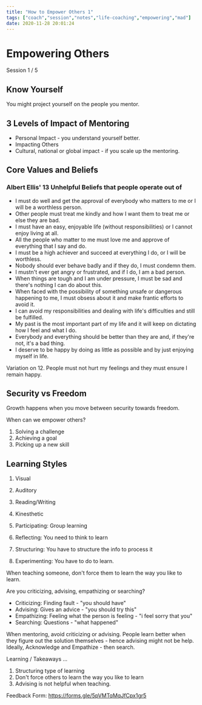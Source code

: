```yaml
---
title: "How to Empower Others 1"
tags: ["coach","session","notes","life-coaching","empowering","mad"]
date: 2020-11-28 20:01:24
---
```


# Empowering Others

Session 1 / 5

## Know Yourself
You might project yourself on the people you mentor. 

## 3 Levels of Impact of Mentoring
- Personal Impact - you understand yourself better.
- Impacting Others
- Cultural, national or global impact - if you scale up the mentoring.

## Core Values and Beliefs

### Albert Ellis' 13 Unhelpful Beliefs that people operate out of
- I must do well and get the approval of everybody who matters to me or I will be a worthless person.
- Other people must treat me kindly and how I want them to treat me or else they are bad.
- I must have an easy, enjoyable life (without responsibilities) or I cannot enjoy living at all.
- All the people who matter to me must love me and approve of everything that I say and do.
- I must be a high achiever and succeed at everything I do, or I will be worthless.
- Nobody should ever behave badly and if they do, I must condemn them.
- I mustn't ever get angry or frustrated, and if I do, I am a bad person.
- When things are tough and I am under pressure, I must be sad and there's nothing I can do about this.
- When faced with the possibility of something unsafe or dangerous happening to me, I must obsess about it and make frantic efforts to avoid it.
- I can avoid my responsibilities and dealing with life's difficulties and still be fulfilled.
- My past is the most important part of my life and it will keep on dictating how I feel and what I do.
- Everybody and everything should be better than they are and, if they're not, it's a bad thing.
- I deserve to be happy by doing as little as possible and by just enjoying myself in life.

Variation on 12. People must not hurt my feelings and they must ensure I remain happy.

## Security vs Freedom

Growth happens when you move between security towards freedom.

When can we empower others?
1. Solving a challenge
2. Achieving a goal
3. Picking up a new skill

## Learning Styles
1. Visual
2. Auditory
3. Reading/Writing
4. Kinesthetic

1. Participating: Group learning
2. Reflecting: You need to think to learn
3. Structuring: You have to structure the info to process it
4. Experimenting: You have to do to learn.

When teaching someone, don't force them to learn the way you like to learn.

Are you criticizing, advising, empathizing or searching?
- Criticizing: Finding fault - "you should have"
- Advising: Gives an advice - "you should try this"
- Empathizing: Feeling what the person is feeling - "i feel sorry that you"
- Searching: Questions - "what happened"

When mentoring, avoid criticizing or advising.
People learn better when they figure out the solution themselves - hence advising might not be help.
Ideally, Acknowledge and Empathize - then search.

Learning / Takeaways ...
1. Structuring type of learning
2. Don't force others to learn the way you like to learn
3. Advising is not helpful when teaching. 

Feedback Form: https://forms.gle/5pVMTqMqJfCpx1gr5 
